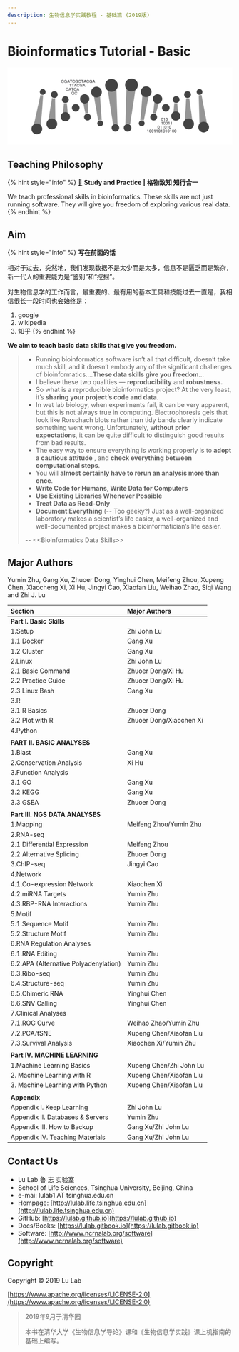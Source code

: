 ```yaml
---
description: 生物信息学实践教程 - 基础篇 (2019版)
---
```


# Bioinformatics Tutorial - Basic

![](.gitbook/assets/intro.png)

## Teaching Philosophy

{% hint style="info" %}
[**🎦**](https://www.bilibili.com/video/av67132141?pop_share=1) **Study and Practice \| 格物致知 知行合一**

We teach professional skills in bioinformatics. These skills are not just running software. They will give you freedom of exploring various real data.
{% endhint %}

## **Aim**

{% hint style="info" %}
**写在前面的话**

相对于过去，突然地，我们发现数据不是太少而是太多，信息不是匮乏而是繁杂，新一代人的重要能力是“鉴别”和“挖掘”。

对生物信息学的工作而言，最重要的、最有用的基本工具和技能过去一直是，我相信很长一段时间也会始终是：

1. google
2. wikipedia
3. 知乎
{% endhint %}

**We aim to teach basic data skills that give you freedom.**

> * Running bioinformatics software isn’t all that difficult, doesn’t take much skill, and it doesn’t embody any of the significant challenges of bioinformatics.…**These data skills give you freedom**…
> * I believe these two qualities — **reproducibility** and **robustness.**
> * So what is a reproducible bioinformatics project? At the very least, it’s **sharing your project’s code and data**.  
> * In wet lab biology, when experiments fail, it can be very apparent, but this is not always true in computing. Electrophoresis gels that look like Rorschach blots rather than tidy bands clearly indicate something went wrong. Unfortunately, **without prior expectations**, it can be quite difficult to distinguish good results from bad results.
> * The easy way to ensure everything is working properly is to **adopt a cautious attitude** , and **check everything between computational steps**.
> * You will **almost certainly have to rerun an analysis more than once**.
> * **Write Code for Humans, Write Data for Computers**
> * **Use Existing Libraries Whenever Possible**
> * **Treat Data as Read-Only**
> * **Document Everything** \(-- Too geeky?\) Just as a well-organized laboratory makes a scientist’s life easier, a well-organized and well-documented project makes a bioinformatician’s life easier.
>
> -- &lt;&lt;Bioinformatics Data Skills&gt;&gt;

## Major Authors

Yumin Zhu, Gang Xu, Zhuoer Dong, Yinghui Chen, Meifeng Zhou, Xupeng Chen, Xiaocheng Xi, Xi Hu, Jingyi Cao, Xiaofan Liu, Weihao Zhao, Siqi Wang and Zhi J. Lu

| Section | Major Authors |
| :--- | :--- |
| **Part I. Basic Skills** |  |
| 1.Setup | Zhi John Lu |
| 1.1 Docker | Gang Xu |
| 1.2 Cluster | Gang Xu |
| 2.Linux | Zhi John Lu |
| 2.1 Basic Command | Zhuoer Dong/Xi Hu |
| 2.2 Practice Guide | Zhuoer Dong/Xi Hu |
| 2.3 Linux Bash | Gang Xu |
| 3.R |  |
| 3.1 R Basics | Zhuoer Dong |
| 3.2 Plot with R | Zhuoer Dong/Xiaochen Xi |
| 4.Python |  |
|  |  |
| **PART II. BASIC ANALYSES** |  |
| 1.Blast | Gang Xu |
| 2.Conservation Analysis | Xi Hu |
| 3.Function Analysis |  |
| 3.1 GO | Gang Xu |
| 3.2 KEGG | Gang Xu |
| 3.3 GSEA | Zhuoer Dong |
|  |  |
| **Part III. NGS DATA ANALYSES** |  |
| 1.Mapping | Meifeng Zhou/Yumin Zhu |
| 2.RNA-seq |  |
| 2.1 Differential Expression | Meifeng Zhou |
| 2.2 Alternative Splicing | Zhuoer Dong |
| 3.ChIP-seq | Jingyi Cao |
| 4.Network |  |
| 4.1.Co-expression Network | Xiaochen Xi |
| 4.2.miRNA Targets | Yumin Zhu |
| 4.3.RBP-RNA Interactions | Yumin Zhu |
| 5.Motif |  |
| 5.1.Sequence Motif | Yumin Zhu |
| 5.2.Structure Motif | Yumin Zhu |
| 6.RNA Regulation Analyses |  |
| 6.1.RNA Editing | Yumin Zhu |
| 6.2.APA \(Alternative Polyadenylation\) | Yumin Zhu |
| 6.3.Ribo-seq | Yumin Zhu |
| 6.4.Structure-seq | Yumin Zhu |
| 6.5.Chimeric RNA | Yinghui Chen |
| 6.6.SNV Calling | Yinghui Chen |
| 7.Clinical Analyses |  |
| 7.1.ROC Curve | Weihao Zhao/Yumin Zhu |
| 7.2.PCA/tSNE | Xupeng Chen/Xiaofan Liu |
| 7.3.Survival Analysis | Xiaochen Xi/Yumin Zhu |
|  |  |
| **Part IV. MACHINE LEARNING** |  |
| 1.Machine Learning Basics | Xupeng Chen/Zhi John Lu |
| 2. Machine Learning with R | Xupeng Chen/Xiaofan Liu |
| 3. Machine Learning with Python | Xupeng Chen/Xiaofan Liu |
|  |  |
| **Appendix** |  |
| Appendix I. Keep Learning | Zhi John Lu |
| Appendix II. Databases & Servers | Yumin Zhu |
| Appendix III. How to Backup | Gang Xu/Zhi John Lu |
| Appendix IV. Teaching Materials | Gang Xu/Zhi John Lu |

## Contact Us

* Lu Lab 鲁 志 实验室
* School of Life Sciences, Tsinghua University, Beijing, China
* e-mai: lulab1 AT tsinghua.edu.cn
* Hompage: [http://lulab.life.tsinghua.edu.cn](http://lulab.life.tsinghua.edu.cn)
* GitHub: [https://lulab.github.io](https://lulab.github.io)
* Docs/Books: [https://lulab.gitbook.io](https://lulab.gitbook.io)
* Software: [http://www.ncrnalab.org/software](http://www.ncrnalab.org/software)

## Copyright

Copyright © 2019 Lu Lab

[https://www.apache.org/licenses/LICENSE-2.0](https://www.apache.org/licenses/LICENSE-2.0)

> 2019年9月于清华园
>
> 本书在清华大学《生物信息学导论》课和《生物信息学实践》课上机指南的基础上编写。

